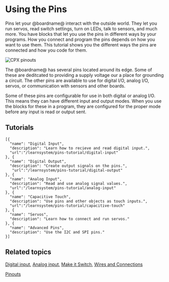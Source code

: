 # Using the Pins

Pins let your @boardname@ interact with the outside world. They let you run servos, read switch settings, turn on LEDs, talk to sensors, and much more. You have blocks that let you use the pins in different ways by your programs. How you connect and program the pins depends on how you want to use them. This tutorial shows you the different ways the pins are connected and how you code for them.

![CPX pinouts](/static/cp/learn/pins-tutorial/pinouts.jpg)

The @boardname@ has several pins located around its edge. Some of these are deditcated to providing a supply voltage our a place for grounding a circuit. The other pins are available to use for digital I/O, analog I/O, servos, or communication with sensors and other boards.

Some of these pins are configurable for use in both digital or analog I/O. This means they can have different input and output modes. When you use the blocks for these in a program, they are configured for the proper mode before any input is read or output sent.

## Tutorials

```codecard
[{
  "name": "Digital Input",
  "description": "Learn how to recieve and read digital input.",
  "url":"/learnsystem/pins-tutorial/digital-input"
}, {
  "name": "Digital Output",
  "description": "Create output signals on the pins.",
   "url":"/learnsystem/pins-tutorial/digital-output"
}, {
  "name": "Analog Input",
  "description": "Read and use analog signal values.",
  "url":"/learnsystem/pins-tutorial/analog-input"
}, {
  "name": "Capacitive Touch",
  "description": "Use pins and other objects as touch inputs.",
  "url":"/learnsystem/pins-tutorial/capacitive-touch"
}, {
  "name": "Servos",
  "description": "Learn how to connect and run servos."
}, {
  "name": "Advanced Pins",
  "description": "Use the I2C and SPI pins."
}]
```

## Related topics

[Digital input](https://learn.adafruit.com/circuit-playground-digital-input),
[Analog input](https://learn.adafruit.com/circuit-playground-analog-input),
[Make it Switch](https://learn.adafruit.com/make-it-switch),
[Wires and Connections](https://learn.adafruit.com/wires-and-connections)

[Pinouts](https://learn.adafruit.com/adafruit-circuit-playground-express/pinouts)
